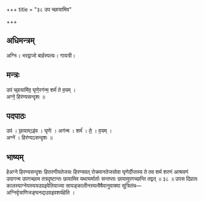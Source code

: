 +++
title = "३८ उप च्छायामिव"

+++
## अधिमन्त्रम्
अग्निः। भरद्वाजो बार्हस्पत्यः। गायत्री।

## मन्त्रः
उप॑ च्छा॒यामि॑व॒ घृणे॒रग॑न्म॒ शर्म॑ ते व॒यम् ।  
अग्ने॒ हिर॑ण्यसन्दृशः ॥

## पदपाठः
उप॑ । छा॒याम्ऽइ॑व । घृणेः॑ । अग॑न्म । शर्म॑ । ते॒ । व॒यम् ।  
अग्ने॑ । हिर॑ण्यऽसन्दृशः ॥

## भाष्यम्
हेअग्ने हिरण्यसन्दृशः हितरणीयतेजसः हिरण्यवत् रोचमानतेजसोवा घृणेर्दीप्तस्य ते तव शर्म शरणं आश्रयणं उपागन्म उपगच्छाम तत्रदृष्टान्तः छायामिव यथाघर्मार्ताः सन्तप्ताः छायामुपगच्छन्ति तद्वत् ॥ ३८ ॥ उपस दिप्रातः कालस्याग्नेयस्ययउग्रइवेतियाज्या सायङ्कालीनस्यत्वैषैवानुवाक्या सूत्रितंच—अग्निर्वृत्राणिजङ्घनद्यउग्रइवशर्यहेति ।